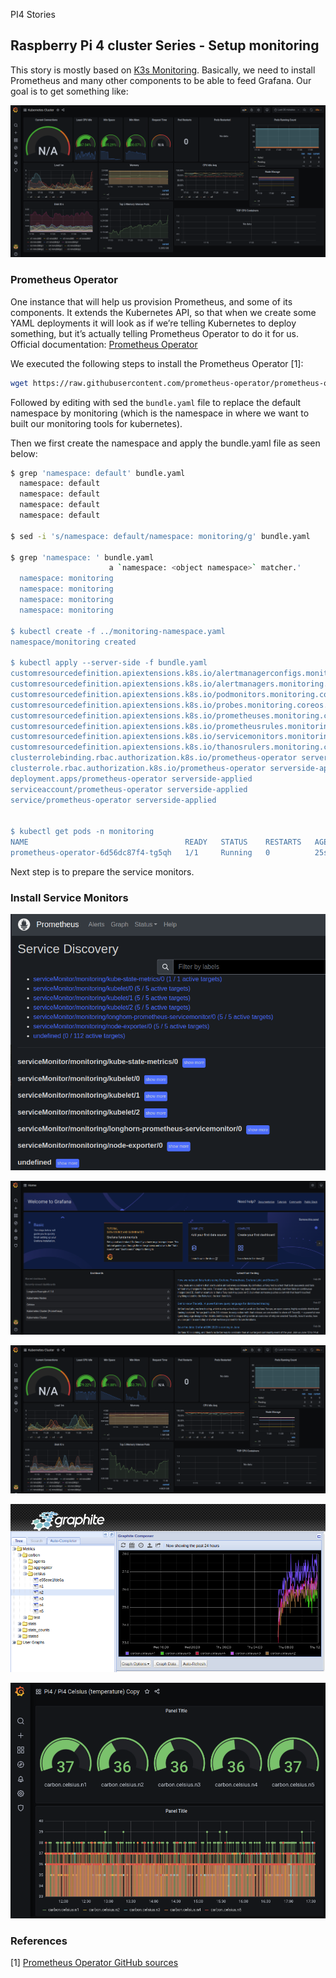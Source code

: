 PI4 Stories

## Raspberry Pi 4 cluster Series - Setup monitoring

This story is mostly based on [K3s Monitoring](https://rpi4cluster.com/monitoring/monitor-intro/). Basically, we need to install Prometheus and many other components to be able to feed Grafana. Our goal is to get something like:

![](img/grafana-k8s-cluster-overview.png)

### Prometheus Operator

One instance that will help us provision Prometheus, and some of its components. It extends the Kubernetes API, so that when we create some YAML deployments it will look as if we’re telling Kubernetes to deploy something, but it’s actually telling Prometheus Operator to do it for us. Official documentation: [Prometheus Operator](https://prometheus-operator.dev/docs/prologue/introduction/)

We executed the following steps to install the Prometheus Operator [1]:

```bash
wget https://raw.githubusercontent.com/prometheus-operator/prometheus-operator/master/bundle.yaml
```

Followed by editing with sed the `bundle.yaml` file to replace the default namespace by monitoring (which is the namespace in where we want to built our monitoring tools for kubernetes).

Then we first create the namespace and apply the bundle.yaml file as seen below:

```bash
$ grep 'namespace: default' bundle.yaml
  namespace: default
  namespace: default
  namespace: default
  namespace: default

$ sed -i 's/namespace: default/namespace: monitoring/g' bundle.yaml

$ grep 'namespace: ' bundle.yaml
                      a `namespace: <object namespace>` matcher.'
  namespace: monitoring
  namespace: monitoring
  namespace: monitoring
  namespace: monitoring

$ kubectl create -f ../monitoring-namespace.yaml 
namespace/monitoring created

$ kubectl apply --server-side -f bundle.yaml 
customresourcedefinition.apiextensions.k8s.io/alertmanagerconfigs.monitoring.coreos.com serverside-applied
customresourcedefinition.apiextensions.k8s.io/alertmanagers.monitoring.coreos.com serverside-applied
customresourcedefinition.apiextensions.k8s.io/podmonitors.monitoring.coreos.com serverside-applied
customresourcedefinition.apiextensions.k8s.io/probes.monitoring.coreos.com serverside-applied
customresourcedefinition.apiextensions.k8s.io/prometheuses.monitoring.coreos.com serverside-applied
customresourcedefinition.apiextensions.k8s.io/prometheusrules.monitoring.coreos.com serverside-applied
customresourcedefinition.apiextensions.k8s.io/servicemonitors.monitoring.coreos.com serverside-applied
customresourcedefinition.apiextensions.k8s.io/thanosrulers.monitoring.coreos.com serverside-applied
clusterrolebinding.rbac.authorization.k8s.io/prometheus-operator serverside-applied
clusterrole.rbac.authorization.k8s.io/prometheus-operator serverside-applied
deployment.apps/prometheus-operator serverside-applied
serviceaccount/prometheus-operator serverside-applied
service/prometheus-operator serverside-applied


$ kubectl get pods -n monitoring
NAME                                   READY   STATUS    RESTARTS   AGE
prometheus-operator-6d56dc87f4-tg5qh   1/1     Running   0          25s
```
Next step is to prepare the service monitors.

### Install Service Monitors


![](img/prometheus.png)

![](img/grafana-home.png)

![](img/kubernetes-cluster-grafana.png)

![](img/graphite-celsius.png)

![](img/pi4-celsius-grafana.png)


### References

[1] [Prometheus Operator GitHub sources](https://github.com/gdha/pi4-monitoring/tree/master/prometheus-operator)
